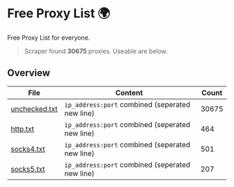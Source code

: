 
# Free Proxy List 🌍

Free Proxy List for everyone.
> Scraper found **30675** proxies. Useable are below.

## Overview

|File|Content|Count|
|----|-------|-----|
|[unchecked.txt](https://raw.githubusercontent.com/yemixzy/proxy-list/main/proxies/unchecked.txt)|`ip_address:port` combined (seperated new line)|30675|
|[http.txt](https://raw.githubusercontent.com/yemixzy/proxy-list/main/proxies/http.txt)|`ip_address:port` combined (seperated new line)|464|
|[socks4.txt](https://raw.githubusercontent.com/yemixzy/proxy-list/main/proxies/socks4.txt)|`ip_address:port` combined (seperated new line)|501|
|[socks5.txt](https://raw.githubusercontent.com/yemixzy/proxy-list/main/proxies/socks5.txt)|`ip_address:port` combined (seperated new line)|207|

